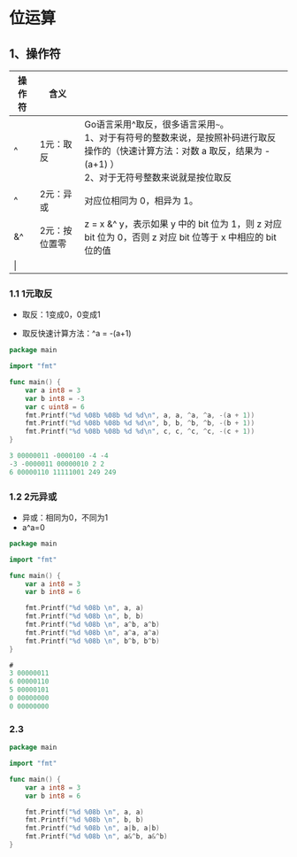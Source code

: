 # 位运算

## 1、操作符

| 操作符 | 含义          |                                                              |
| ------ | ------------- | ------------------------------------------------------------ |
| ^      | 1元：取反     | Go语言采用^取反，很多语言采用`~`。<br />1、对于有符号的整数来说，是按照补码进行取反操作的（快速计算方法：对数 a 取反，结果为 -(a+1) ）<br />2、对于无符号整数来说就是按位取反 |
| ^      | 2元：异或     | 对应位相同为 0，相异为 1。                                   |
| &^     | 2元：按位置零 | z = x &^ y，表示如果 y 中的 bit 位为 1，则 z 对应 bit 位为 0，否则 z 对应 bit 位等于 x 中相应的 bit 位的值 |
| \|     |               |                                                              |

### 1.1 1元取反

- 取反：1变成0，0变成1

- 取反快速计算方法：^a = -(a+1) 

```go
package main

import "fmt"

func main() {
	var a int8 = 3
	var b int8 = -3
	var c uint8 = 6
	fmt.Printf("%d %08b %08b %d %d\n", a, a, ^a, ^a, -(a + 1))
	fmt.Printf("%d %08b %08b %d %d\n", b, b, ^b, ^b, -(b + 1))
	fmt.Printf("%d %08b %08b %d %d\n", c, c, ^c, ^c, -(c + 1))
}

3 00000011 -0000100 -4 -4
-3 -0000011 00000010 2 2
6 00000110 11111001 249 249
```

### 1.2 2元异或

- 异或：相同为0，不同为1
- a^a=0

```go
package main

import "fmt"

func main() {
	var a int8 = 3
	var b int8 = 6

	fmt.Printf("%d %08b \n", a, a)
	fmt.Printf("%d %08b \n", b, b)
	fmt.Printf("%d %08b \n", a^b, a^b)
	fmt.Printf("%d %08b \n", a^a, a^a)
	fmt.Printf("%d %08b \n", b^b, b^b)
}

# 
3 00000011 
6 00000110 
5 00000101 
0 00000000 
0 00000000 
```

### 2.3

```go
package main

import "fmt"

func main() {
	var a int8 = 3
	var b int8 = 6

	fmt.Printf("%d %08b \n", a, a)
	fmt.Printf("%d %08b \n", b, b)
	fmt.Printf("%d %08b \n", a|b, a|b)
	fmt.Printf("%d %08b \n", a&^b, a&^b)
}
```

